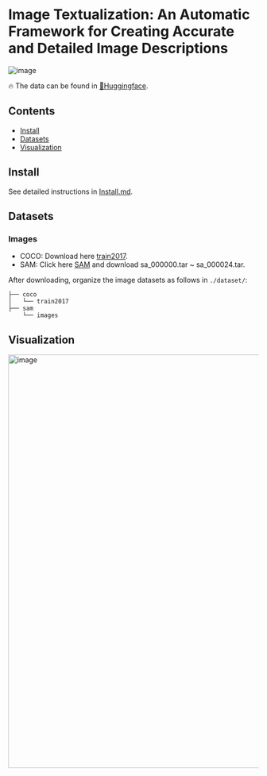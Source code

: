 # Image Textualization: An Automatic Framework for Creating Accurate and Detailed Image Descriptions
![image](https://github.com/sterzhang/image-textualization/assets/119802220/c72ff11a-2b39-4e20-88b5-d3f0d8f9eb42)


🔥 The data can be found in [🤗Huggingface](https://huggingface.co/datasets/Sterzhang/image-textualization/).

## Contents
- [Install](#install)
- [Datasets](#datasets)
- [Visualization](#visualization)

## Install
See detailed instructions in [Install.md](https://github.com/sterzhang/image-textualization/blob/main/docs/install.md).

## Datasets
### Images
- COCO: Download here [train2017](http://images.cocodataset.org/zips/train2017.zip). 
- SAM: Click here [SAM](https://ai.meta.com/datasets/segment-anything-downloads/) and download sa_000000.tar ~ sa_000024.tar.

After downloading, organize the image datasets as follows in `./dataset/`:
```
├── coco
│   └── train2017
├── sam
    └── images
```




## Visualization
<img width="833" alt="image" src="https://github.com/sterzhang/image-textualization/assets/119802220/9562860a-96b6-4253-9305-d133161eea70">
